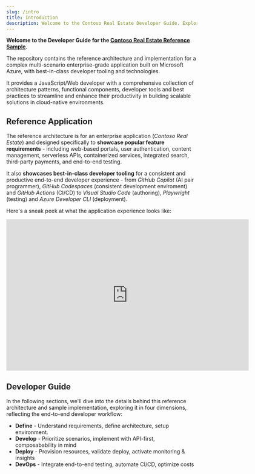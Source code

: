 ```yaml
---
slug: /intro
title: Introduction
description: Welcome to the Contoso Real Estate Developer Guide. Explore the site for detailed documentation on the open-source sample, from design to deployment.
---
```


**Welcome to the Developer Guide for the [Contoso Real Estate Reference Sample](https://github.com/Azure-Samples/contoso-real-estate).**

The repository contains the reference architecture and implementation for a complex multi-scenario enterprise-grade application built on Microsoft Azure, with best-in-class developer tooling and technologies.

It provides a JavaScript/Web developer with a comprehensive collection of architecture patterns, functional components, developer tools and best practices to streamline and enhance their productivity in building scalable solutions in cloud-native environments.

## Reference Application

The reference architecture is for an enterprise application (_Contoso Real Estate_) and designed specifically to **showcase popular feature requirements** - including web-based portals, user authentication, content management, serverless APIs, containerized services, integrated search, third-party payments, and end-to-end testing.

It also **showcases best-in-class developer tooling** for a consistent and productive end-to-end developer experience - from _GitHub Copilot_ (AI pair programmer), _GitHub Codespaces_ (consistent development enviroment) and _GitHub Actions_ (CI/CD) to _Visual Studio Code_ (authoring), _Playwright_ (testing) and _Azure Developer CLI_ (deployment).

Here's a sneak peek at what the application experience looks like:

<iframe width="640" height="400" src="https://www.youtube.com/embed/GxeENsvwZrI" title="Contoso Real Estate Teaser" frameborder="0" allow="accelerometer; autoplay; clipboard-write; encrypted-media; gyroscope; picture-in-picture; web-share" allowfullscreen></iframe>

## Developer Guide

In the following sections, we'll dive into the details behind this reference architecture and sample implementation, exploring it in four dimensions, reflecting the end-to-end developer workflow:

- **Define** - Understand requirements, define architecture, setup environment.
- **Develop** - Prioritize scenarios, implement with API-first, composabability in mind
- **Deploy** - Provision resources, validate deploy, activate monitoring & insights
- **DevOps** - Integrate end-to-end testing, automate CI/CD, optimize costs
